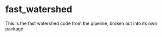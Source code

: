 # fast_watershed
This is the fast watershed code from the pipeline, broken out into its own package
